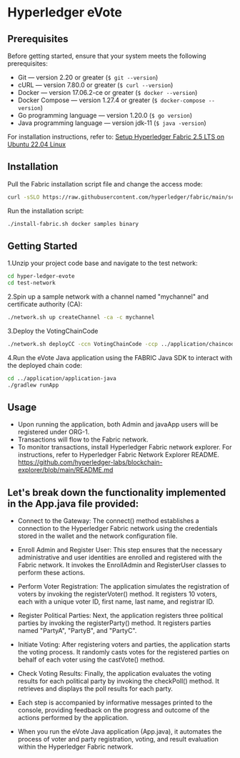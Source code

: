 # Hyperledger eVote

## Prerequisites

Before getting started, ensure that your system meets the following prerequisites:

- Git — version 2.20 or greater (`$ git --version`)
- cURL — version 7.80.0 or greater (`$ curl --version`)
- Docker — version 17.06.2-ce or greater (`$ docker --version`)
- Docker Compose — version 1.27.4 or greater (`$ docker-compose --version`)
- Go programming language — version 1.20.0 (`$ go version`)
- Java programming language — version jdk-11 (`$ java -version`)

For installation instructions, refer to: [Setup Hyperledger Fabric 2.5 LTS on Ubuntu 22.04 Linux](<[https://medium.com/@immortalsaint/setup-hyperledger-fabric-2-5-lts-on-ubuntu-22-04-linux-f60163281f0c]>)

## Installation

Pull the Fabric installation script file and change the access mode:

```bash
curl -sSLO https://raw.githubusercontent.com/hyperledger/fabric/main/scripts/install-fabric.sh && chmod +x install-fabric.sh
```

Run the installation script:

```bash
./install-fabric.sh docker samples binary
```

## Getting Started

1.Unzip your project code base and navigate to the test network:

```bash
cd hyper-ledger-evote
cd test-network
```
2.Spin up a sample network with a channel named "mychannel" and certificate authority (CA):

```bash
./network.sh up createChannel -ca -c mychannel
```
3.Deploy the VotingChainCode

```bash
./network.sh deployCC -ccn VotingChainCode -ccp ../application/chaincode-java/ -ccl java
```

4.Run the eVote Java application using the FABRIC Java SDK to interact with the deployed chain code:

```bash
cd ../application/application-java
./gradlew runApp
```

## Usage

- Upon running the application, both Admin and javaApp users will be registered under ORG-1.
- Transactions will flow to the Fabric network.
- To monitor transactions, install Hyperledger Fabric network explorer. For instructions, refer to Hyperledger Fabric Network Explorer README.
https://github.com/hyperledger-labs/blockchain-explorer/blob/main/README.md

## Let's break down the functionality implemented in the App.java file provided:

- Connect to the Gateway: The connect() method establishes a connection to the Hyperledger Fabric network using the credentials stored in the wallet and the network configuration file.

- Enroll Admin and Register User: This step ensures that the necessary administrative and user identities are enrolled and registered with the Fabric network. It invokes the EnrollAdmin and RegisterUser classes to perform these actions.

- Perform Voter Registration: The application simulates the registration of voters by invoking the registerVoter() method. It registers 10 voters, each with a unique voter ID, first name, last name, and registrar ID.

- Register Political Parties: Next, the application registers three political parties by invoking the registerParty() method. It registers parties named "PartyA", "PartyB", and "PartyC".

- Initiate Voting: After registering voters and parties, the application starts the voting process. It randomly casts votes for the registered parties on behalf of each voter using the castVote() method.

- Check Voting Results: Finally, the application evaluates the voting results for each political party by invoking the checkPoll() method. It retrieves and displays the poll results for each party.

- Each step is accompanied by informative messages printed to the console, providing feedback on the progress and outcome of the actions performed by the application.

- When you run the eVote Java application (App.java), it automates the process of voter and party registration, voting, and result evaluation within the Hyperledger Fabric network.
